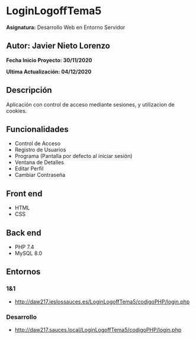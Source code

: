 # LoginLogoffTema5

**Asignatura:** Desarrollo Web en Entorno Servidor

## Autor: Javier Nieto Lorenzo

**Fecha Inicio Proyecto: 30/11/2020**

**Ultima Actualización: 04/12/2020**

## Descripción 
Aplicación con control de acceso mediante sesiones, y utilizacion de cookies.

## Funcionalidades
- Control de Acceso
- Registro de Usuarios
- Programa (Pantalla por defecto al iniciar sesión)
- Ventana de Detalles
- Editar Perfil
- Cambiar Contraseña

## Front end
- HTML
- CSS

## Back end
- PHP 7.4
- MySQL 8.0

## Entornos
### 1&1
-  http://daw217.ieslossauces.es/LoginLogoffTema5/codigoPHP/login.php
### Desarrollo
-  http://daw217.sauces.local/LoginLogoffTema5/codigoPHP/login.php
